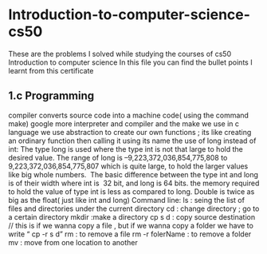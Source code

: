 # Introduction-to-computer-science-cs50
These are the problems I solved while studying the courses of cs50 Introduction to computer science 
In this file you can find the bullet points I learnt from this certificate
## 1.c Programming 

compiler converts source code into a machine code( using the command make)
google more interpreter and compiler and the make we use in c language 
we use abstraction to create our own functions ; its like creating an ordinary function then calling it using its name 
the use of long instead of int:
The type long is used where the type int is not that large to hold the desired value. The range of long is –9,223,372,036,854,775,808 to 9,223,372,036,854,775,807 which is quite large, to hold the larger values like big whole numbers.  
The basic difference between the type int and long is of their width where int is  32 bit, and long is 64 bits.
the memory required to hold the value of type int is less as compared to long.
Double is twice as big as the float( just like int and long) 
Command line:
ls : seing the list of files and directories under the current directory
cd : change directory ; go to a certain directory 
 mkdir :make a directory 
cp s d : copy source destination  // this is if we wanna copy a file , but if we wanna copy a folder we have to write “ cp -r s d”
rm : to remove a file 
rm -r folerName : to remove a folder 
mv : move from one location to another 
